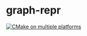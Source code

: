 # graph-repr

[![CMake on multiple platforms](https://github.com/gustavodiasag/graph-repr/actions/workflows/cmake-multi-platform.yml/badge.svg)](https://github.com/gustavodiasag/graph-repr/actions/workflows/cmake-multi-platform.yml)
